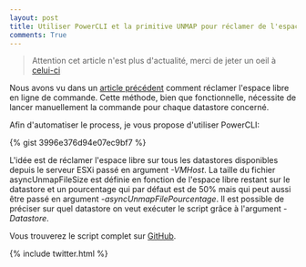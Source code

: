 ```yaml
---
layout: post
title: Utiliser PowerCLI et la primitive UNMAP pour réclamer de l'espace libre sur des LUN thin
comments: True
---
```


> Attention cet article n'est plus d'actualité, merci de jeter un oeil à [celui-ci](http://blog.okcomputer.io/2015/07/13/VMware-KB-ESXi-UNMAP/)

Nous avons vu dans un [article précédent](http://blog.okcomputer.io/2015/02/26/R%C3%A9clamer-espace-libre-lun-thin-ESXi-UNMAP/) comment réclamer l'espace libre en ligne de commande. Cette méthode, bien que fonctionnelle, nécessite de lancer manuellement la commande pour chaque datastore concerné.

Afin d'automatiser le process, je vous propose d'utiliser PowerCLI:

{% gist 3996e376d94e07ec9bf7 %}

L'idée est de réclamer l'espace libre sur tous les datastores disponibles depuis le serveur ESXi passé en argument *-VMHost*. La taille du fichier asyncUnmapFileSize est définie en fonction de l'espace libre restant sur le datastore et un pourcentage qui par défaut est de 50% mais qui peut aussi être passé en argument *-asyncUnmapFilePourcentage*. Il est possible de préciser sur quel datastore on veut exécuter le script grâce à l'argument *-Datastore*.

Vous trouverez le script complet sur [GitHub](https://github.com/equelin/vmware-powercli/blob/master/UNMAP/ReclaimUnusedSpace.ps1).

{% include twitter.html %}
